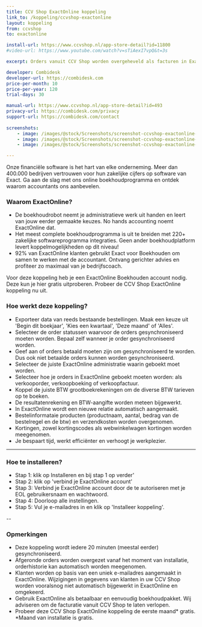 ```yaml
---
title: CCV Shop ExactOnline koppeling
link_to: /koppeling/ccvshop-exactonline
layout: koppeling
from: ccvshop
to: exactonline

install-url: https://www.ccvshop.nl/app-store-detail?id=11800
#video-url: https://www.youtube.com/watch?v=sTiAexI7vpQ&t=3s

excerpt: Orders vanuit CCV Shop worden overgeheveld als facturen in ExactOnline. 

developer: Combidesk  
developer-url: https://combidesk.com
price-per-month: 10
price-per-year: 120 
trial-days: 30

manual-url: https://www.ccvshop.nl/app-store-detail?id=493
privacy-url: https://combidesk.com/privacy
support-url: https://combidesk.com/contact
      
screenshots:
    - image: /images/@stock/Screenshots/screenshot-ccvshop-exactonline-1.png
    - image: /images/@stock/Screenshots/screenshot-ccvshop-exactonline-2.png
    - image: /images/@stock/Screenshots/screenshot-ccvshop-exactonline-3.png

---
```


Onze financiële software is het hart van elke onderneming. Meer dan 400.000 bedrijven vertrouwen voor hun zakelijke cijfers op software van Exact. Ga aan de slag met ons online boekhoudprogramma en ontdek waarom accountants ons aanbevelen.

### Waarom ExactOnline?
* De boekhoudrobot neemt je administratieve werk uit handen en leert van jouw eerder gemaakte keuzes. No hands accounting noemt ExactOnline dat.
* Het meest complete boekhoudprogramma is uit te breiden met 220+ zakelijke softwareprogramma integraties. Geen ander boekhoudplatform levert koppelmogelijkheden op dit niveau!
* 92% van ExactOnline klanten gebruikt Exact voor Boekhouden om samen te werken met de accountant. Ontvang gerichter advies en profiteer zo maximaal van je bedrijfscoach.

Voor deze koppeling heb je een ExactOnline Boekhouden account nodig. Deze kun je hier gratis uitproberen.
Probeer de CCV Shop ExactOnline koppeling nu uit.

### Hoe werkt deze koppeling?
* Exporteer data van reeds bestaande bestellingen. Maak een keuze uit 'Begin dit boekjaar', 'Kies een kwartaal', 'Deze maand' of 'Alles'.
* Selecteer de order statussen waarvoor de orders gesynchroniseerd moeten worden. Bepaal zelf wanneer je order gesynchroniseerd worden.
* Geef aan of orders betaald moeten zijn om gesynchroniseerd te worden. Dus ook niet betaalde orders kunnen worden gesynchroniseerd.
* Selecteer de juiste ExactOnline administratie waarin geboekt moet worden.
* Selecteer hoe je orders in ExactOnline geboekt moeten worden: als verkooporder, verkoopboeking of verkoopfactuur.
* Koppel de juiste BTW grootboekrekeningen om de diverse BTW tarieven op te boeken.
* De resultatenrekening en BTW-aangifte worden meteen bijgewerkt.
* In ExactOnline wordt een nieuwe relatie automatisch aangemaakt.
* Bestelinformataie producten (productnaam, aantal, bedrag van de bestelregel en de btw) en verzendkosten worden overgenomen.
* Kortingen, zowel kortingscodes als webwinkelwagen kortingen worden meegenomen.
* Je bespaart tijd, werkt efficiënter en verhoogt je werkplezier.

---

### Hoe te installeren?
* Stap 1: klik op Installeren en bij stap 1 op verder'
* Stap 2: klik op 'verbind je ExactOnline account'
* Stap 3: Verbind je ExactOnline account door de te autoriseren met je EOL gebruikersnaam en wachtwoord.
* Stap 4: Doorloop alle instellingen.
* Stap 5: Vul je e-mailadres in en klik op 'Installeer koppeling'.

--

### Opmerkingen
* Deze koppeling wordt iedere 20 minuten (meestal eerder) gesynchroniseerd.
* Afgeronde orders worden overgezet vanaf het moment van installatie, orderhistorie kan automatisch worden meegenomen.
* Klanten worden op basis van een uniek e-mailadres aangemaakt in ExactOnline. Wijzigingen in gegevens van klanten in uw CCV Shop worden vooralsnog niet automatisch bijgewerkt in ExactOnline en omgekeerd.
* Gebruik ExactOnline als betaalbaar en eenvoudig boekhoudpakket. Wij adviseren om de facturatie vanuit CCV Shop te laten verlopen.
* Probeer deze CCV Shop ExactOnline koppeling de eerste maand* gratis. *Maand van installatie is gratis.